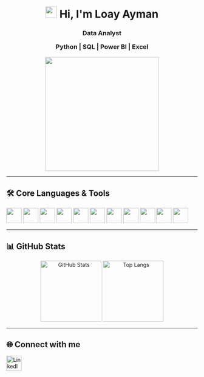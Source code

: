 <div align="center">
  <h1>
    <img src="https://media.giphy.com/media/hvRJCLFzcasrR4ia7z/giphy.gif" width="30"/>
    Hi, I'm Loay Ayman
  <h3>Data Analyst 

  Python | SQL | Power BI | Excel </h3>
      </h1>

  <img src="https://media.giphy.com/media/qgQUggAC3Pfv687qPC/giphy.gif" width="300"/>
</div>

---

## 🛠️ Core Languages & Tools
<p align="left">
  <img src="https://cdn.jsdelivr.net/gh/devicons/devicon/icons/python/python-original.svg" width="40" height="40"/>
  <img src="https://cdn.jsdelivr.net/gh/devicons/devicon/icons/pandas/pandas-original.svg" width="40" height="40"/>
  <img src="https://img.icons8.com/color/48/000000/numpy.png" width="40" height="40"/> <!-- NumPy -->
  <img src="https://img.icons8.com/color/48/000000/matplotlib.png" width="40" height="40"/> <!-- Matplotlib -->
  <img src="https://cdn.jsdelivr.net/gh/devicons/devicon/icons/mysql/mysql-original.svg" width="40" height="40"/>
  <img src="https://cdn.jsdelivr.net/gh/devicons/devicon/icons/postgresql/postgresql-original.svg" width="40" height="40"/>
  <img src="https://cdn.jsdelivr.net/gh/devicons/devicon/icons/linux/linux-original.svg" width="40" height="40"/>
  <img src="https://cdn.jsdelivr.net/gh/devicons/devicon/icons/git/git-original.svg" width="40" height="40"/>
  <img src="https://cdn.jsdelivr.net/gh/devicons/devicon/icons/github/github-original.svg" width="40" height="40"/>
  <img src="https://img.icons8.com/fluency/48/000000/microsoft-excel-2019.png" width="40" height="40"/> <!-- Excel -->
  <img src="https://img.icons8.com/color/48/power-bi.png" width="40" height="40"/> <!-- Power BI -->
</p>

---

## 📊 GitHub Stats
<div align="center">
  <img src="https://github-readme-stats.vercel.app/api?username=loayayman&show_icons=true&theme=radical" alt="GitHub Stats" height="160"/>
  <img src="https://github-readme-stats.vercel.app/api/top-langs/?username=loayayman&layout=compact&theme=radical" alt="Top Langs" height="160"/>
</div>

---

## 🌐 Connect with me
<p align="left">
  <a href="https://www.linkedin.com/in/loayaymaan/" target="blank">
    <img align="center" src="https://cdn.jsdelivr.net/gh/devicons/devicon/icons/linkedin/linkedin-original.svg" alt="LinkedIn" width="40" height="40"/>
  </a>
</p>
